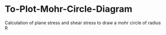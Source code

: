 # To-Plot-Mohr-Circle-Diagram
Calculation of plane stress and shear stress to draw a mohr circle of radius R 
